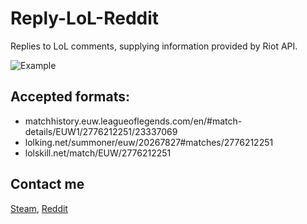 # Reply-LoL-Reddit

Replies to LoL comments, supplying information provided by Riot API.

![Example](http://i.imgur.com/lbLlUw4.png)

## Accepted formats:

* matchhistory.euw.leagueoflegends.com/en/#match-details/EUW1/2776212251/23337069  
* lolking.net/summoner/euw/20267827#matches/2776212251  
* lolskill.net/match/EUW/2776212251

## Contact me
[Steam], [Reddit]


[Steam]:http://steamcommunity.com/profiles/76561198036893543
[Reddit]:https://www.reddit.com/message/compose/?to=lumbdi
